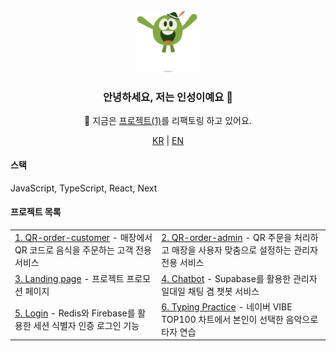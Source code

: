 <div align="center"> 
  <a href="https://inseong-landing-page.vercel.app/" alt="페이지 이동" target="_blank">
    <img src="./src/WeTransfer.gif" width="100"> 
  </a>
  <h3>안녕하세요, 저는 인성이예요 👋</h3> 
  <p>🔧 지금은 <a href="https://github.com/inseong01/QR-order-customer" target="_blank">프로젝트(1)</a>를 리팩토링 하고 있어요.</p>

  <p align="center"> 
    <a href="README.md"><span>KR</span></a>
  | <a href="README_EN.md"><span>EN</span></a>
  </p> 
  
  <h4 align="left">스택</h4>
  <p align="left">JavaScript, TypeScript, React, Next</p>
  
  <h4 align="left">프로젝트 목록</h4>
  <table align="center"> 
    <tr> 
      <td>
        <a href="https://github.com/inseong01/QR-order-customer"  target="_blank">1. QR-order-customer</a> 
        - 매장에서 QR 코드로 음식을 주문하는 고객 전용 서비스 
      </td> 
      <td>
        <a href="https://github.com/inseong01/QR-order-admin" target="_blank">2. QR-order-admin</a> 
        - QR 주문을 처리하고 매장을 사용자 맞춤으로 설정하는 관리자 전용 서비스
      </td> 
    </tr> 
    <tr> 
      <td> 
        <a href="https://github.com/inseong01/landing-page" target="_blank">3. Landing page</a> 
        - 프로젝트 프로모션 페이지
      </td> 
      <td>
        <a href="https://github.com/inseong01/chatBot" target="_blank">4. Chatbot</a>
         - Supabase를 활용한 관리자 일대일 채팅 겸 챗봇 서비스
      </td>  
    </tr> 
    <tr> 
      <td>
        <a href="https://github.com/inseong01/login" target="_blank">5. Login</a> 
        - Redis와 Firebase를 활용한 세션 식별자 인증 로그인 기능
      </td> 
      <td>
        <a href="https://github.com/inseong01/typing-practice" target="_blank">6. Typing Practice</a> 
        - 네이버 VIBE TOP100 차트에서 본인이 선택한 음악으로 타자 연습
      </td>
    </tr> 
  </table>
</div>

<!--
**inseong01/inseong01** is a ✨ _special_ ✨ repository because its `README.md` (this file) appears on your GitHub profile.

Here are some ideas to get you started:

- 🔭 I’m currently working on ...
- 🌱 I’m currently learning ...
- 👯 I’m looking to collaborate on ...
- 🤔 I’m looking for help with ...
- 💬 Ask me about ...
- 📫 How to reach me: ...
- 😄 Pronouns: ...
- ⚡ Fun fact: ...

- badges
https://github.com/Ileriayo/markdown-badges
- most used languages
https://github.com/anuraghazra/github-readme-stats/blob/master/docs/readme_kr.md
-->
